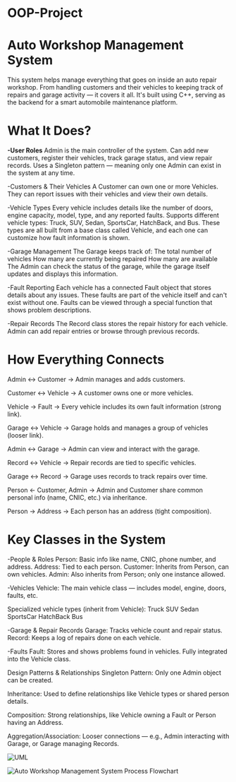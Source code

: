 # OOP-Project

# Auto Workshop Management System
This system helps manage everything that goes on inside an auto repair workshop. From handling customers and their vehicles to keeping track of repairs and garage activity — it covers it all. It's built using C++, serving as the backend for a smart automobile maintenance platform.

# What It Does?
**-User Roles**
Admin is the main controller of the system.
Can add new customers, register their vehicles, track garage status, and view repair records.
Uses a Singleton pattern — meaning only one Admin can exist in the system at any time.

-Customers & Their Vehicles
A Customer can own one or more Vehicles.
They can report issues with their vehicles and view their own details.

-Vehicle Types
Every vehicle includes details like the number of doors, engine capacity, model, type, and any reported faults.
Supports different vehicle types:
Truck, SUV, Sedan, SportsCar, HatchBack, and Bus.
These types are all built from a base class called Vehicle, and each one can customize how fault information is shown.

-Garage Management
The Garage keeps track of:
The total number of vehicles
How many are currently being repaired
How many are available
The Admin can check the status of the garage, while the garage itself updates and displays this information.

-Fault Reporting
Each vehicle has a connected Fault object that stores details about any issues.
These faults are part of the vehicle itself and can't exist without one.
Faults can be viewed through a special function that shows problem descriptions.

-Repair Records
The Record class stores the repair history for each vehicle.
Admin can add repair entries or browse through previous records.

# How Everything Connects
Admin ↔ Customer → Admin manages and adds customers.

Customer ↔ Vehicle → A customer owns one or more vehicles.

Vehicle → Fault → Every vehicle includes its own fault information (strong link).

Garage ↔ Vehicle → Garage holds and manages a group of vehicles (looser link).

Admin ↔ Garage → Admin can view and interact with the garage.

Record ↔ Vehicle → Repair records are tied to specific vehicles.

Garage ↔ Record → Garage uses records to track repairs over time.

Person ← Customer, Admin → Admin and Customer share common personal info (name, CNIC, etc.) via inheritance.

Person → Address → Each person has an address (tight composition).

# Key Classes in the System
-People & Roles
Person: Basic info like name, CNIC, phone number, and address.
Address: Tied to each person.
Customer: Inherits from Person, can own vehicles.
Admin: Also inherits from Person; only one instance allowed.

-Vehicles
Vehicle: The main vehicle class — includes model, engine, doors, faults, etc.

Specialized vehicle types (inherit from Vehicle):
Truck
SUV
Sedan
SportsCar
HatchBack
Bus

-Garage & Repair Records
Garage: Tracks vehicle count and repair status.
Record: Keeps a log of repairs done on each vehicle.

-Faults
Fault: Stores and shows problems found in vehicles. Fully integrated into the Vehicle class.

Design Patterns & Relationships
Singleton Pattern: Only one Admin object can be created.

Inheritance: Used to define relationships like Vehicle types or shared person details.

Composition: Strong relationships, like Vehicle owning a Fault or Person having an Address.

Aggregation/Association: Looser connections — e.g., Admin interacting with Garage, or Garage managing Records.


![UML](https://github.com/user-attachments/assets/28d6aba1-b8d5-482d-8885-eb447a87d356)


![Auto Workshop Management System Process Flowchart](https://github.com/user-attachments/assets/2699b442-c835-4987-892a-66620965d13a)



